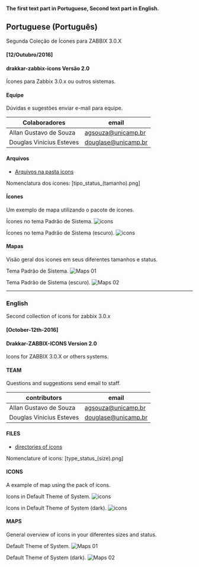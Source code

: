 #### The first text part in Portuguese, Second text part in English.

## Portuguese (Português)
Segunda Coleção de Ícones para ZABBIX 3.0.X
#### [12/Outubro/2016]

#### drakkar-zabbix-icons Versão 2.0
Ícones para Zabbix 3.0.x ou outros sistemas.

#### Equipe 
Dúvidas e sugestões enviar e-mail para equipe.

| Colaboradores | email |
| ----- | ---- |
| Allan Gustavo de Souza |  agsouza@unicamp.br|
| Douglas Vinicius Esteves  |  douglase@unicamp.br |

#### Arquivos

* [Arquivos na pasta icons](https://github.com/CCUEC/zabbix-icons-v2/tree/master/icons) 

Nomenclatura dos ícones: [tipo_status_(tamanho).png]

#### Ícones
Um exemplo de mapa utilizando o pacote de ícones.

Ícones no tema Padrão de Sistema.
![icons]()

Ícones no tema Padrão de Sistema (escuro).
![icons]([Mapa](https://github.com/Drakkar-Monitoring/Zabbix-Icons-V2/blob/master/Theme%20Dark%20-%20Icons.png)
)

#### Mapas
Visão geral dos ìcones em seus diferentes tamanhos e status.

Tema Padrão de Sistema.
![Maps 01]()

Tema Padrão de Sistema (escuro).
![Maps 02]()


------------------------------------------------------------------------------------------------
### English
Second collection of icons for zabbix 3.0.x
#### [October-12th-2016]

#### Drakkar-ZABBIX-ICONS Version 2.0
Icons for ZABBIX 3.0.X or others systems.

#### TEAM 
Questions and suggestions send email to staff.

| contributors | email |
| ----- | ---- |
| Allan Gustavo de Souza |  agsouza@unicamp.br|
| Douglas Vinicius Esteves  |  douglase@unicamp.br |


#### FILES
* [directories of icons](https://github.com/Drakkar-Monitoring/Zabbix-Icons-V2/tree/master/icons) 

Nomenclature of icons: [type_status_(size).png]

#### ICONS
A example of map using the pack of icons.

Icons in Default Theme of System.
![icons]()

Icons in Default Theme of System (dark).
![icons]()

#### MAPS
General overview of icons in your diferentes sizes and status.

Default Theme of System.
![Maps 01]()

Default Theme of System (dark).
![Maps 02]()
